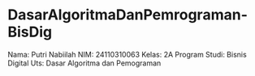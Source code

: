 # DasarAlgoritmaDanPemrograman-BisDig
Nama: Putri Nabiilah NIM: 24110310063 Kelas: 2A Program Studi: Bisnis Digital Uts: Dasar Algoritma dan Pemograman
